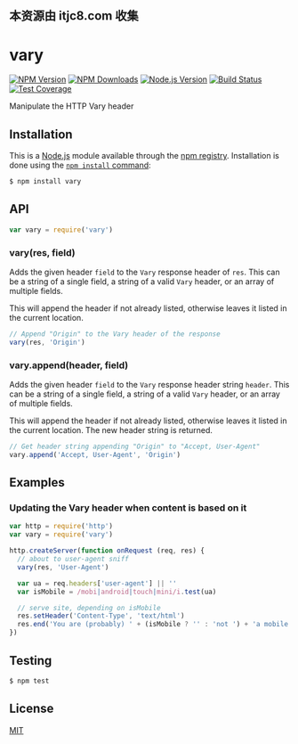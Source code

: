 ## 本资源由 itjc8.com 收集
# vary

[![NPM Version][npm-image]][npm-url]
[![NPM Downloads][downloads-image]][downloads-url]
[![Node.js Version][node-version-image]][node-version-url]
[![Build Status][travis-image]][travis-url]
[![Test Coverage][coveralls-image]][coveralls-url]

Manipulate the HTTP Vary header

## Installation

This is a [Node.js](https://nodejs.org/en/) module available through the
[npm registry](https://www.npmjs.com/). Installation is done using the
[`npm install` command](https://docs.npmjs.com/getting-started/installing-npm-packages-locally): 

```sh
$ npm install vary
```

## API

<!-- eslint-disable no-unused-vars -->

```js
var vary = require('vary')
```

### vary(res, field)

Adds the given header `field` to the `Vary` response header of `res`.
This can be a string of a single field, a string of a valid `Vary`
header, or an array of multiple fields.

This will append the header if not already listed, otherwise leaves
it listed in the current location.

<!-- eslint-disable no-undef -->

```js
// Append "Origin" to the Vary header of the response
vary(res, 'Origin')
```

### vary.append(header, field)

Adds the given header `field` to the `Vary` response header string `header`.
This can be a string of a single field, a string of a valid `Vary` header,
or an array of multiple fields.

This will append the header if not already listed, otherwise leaves
it listed in the current location. The new header string is returned.

<!-- eslint-disable no-undef -->

```js
// Get header string appending "Origin" to "Accept, User-Agent"
vary.append('Accept, User-Agent', 'Origin')
```

## Examples

### Updating the Vary header when content is based on it

```js
var http = require('http')
var vary = require('vary')

http.createServer(function onRequest (req, res) {
  // about to user-agent sniff
  vary(res, 'User-Agent')

  var ua = req.headers['user-agent'] || ''
  var isMobile = /mobi|android|touch|mini/i.test(ua)

  // serve site, depending on isMobile
  res.setHeader('Content-Type', 'text/html')
  res.end('You are (probably) ' + (isMobile ? '' : 'not ') + 'a mobile user')
})
```

## Testing

```sh
$ npm test
```

## License

[MIT](LICENSE)

[npm-image]: https://img.shields.io/npm/v/vary.svg
[npm-url]: https://npmjs.org/package/vary
[node-version-image]: https://img.shields.io/node/v/vary.svg
[node-version-url]: https://nodejs.org/en/download
[travis-image]: https://img.shields.io/travis/jshttp/vary/master.svg
[travis-url]: https://travis-ci.org/jshttp/vary
[coveralls-image]: https://img.shields.io/coveralls/jshttp/vary/master.svg
[coveralls-url]: https://coveralls.io/r/jshttp/vary
[downloads-image]: https://img.shields.io/npm/dm/vary.svg
[downloads-url]: https://npmjs.org/package/vary
